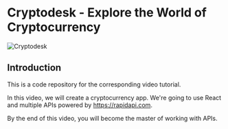# Cryptodesk - Explore the World of Cryptocurrency

![Cryptodesk](https://i.ibb.co/8gh5Jc8/image.png)

## Introduction
This is a code repository for the corresponding video tutorial. 

In this video, we will create a cryptocurrency app. We're going to use React and multiple APIs powered by https://rapidapi.com.

By the end of this video, you will become the master of working with APIs.
